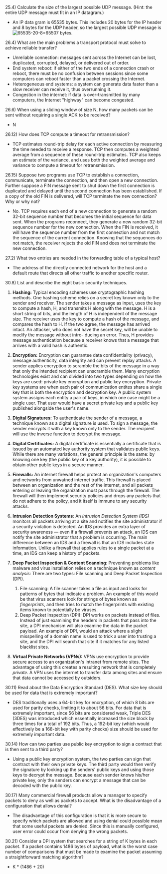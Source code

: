 25.4) Calculate the size of the largest possible UDP message. (Hint: the entire UDP message must fit in an IP datagram.)
- An IP data gram is 65535 bytes. This includes 20 bytes for the IP header and 8 bytes for the UDP header, so the largest possible UDP message is <img src="https://latex.codecogs.com/gif.latex?65535-20-8=65507" title="65535-20-8=65507" /> bytes.

26.4) What are the main problems a transport protocol must solve to achieve reliable transfer?
- Unreliable connection: messages sent across the Internet can be lost, duplicated, corrupted, delayed, or delivered out of order.
- End system reboot: if either of the two ends of a connection crash or reboot, there must be no confusion between sessions since some computers can reboot faster than a packet crossing the Internet.
- Heterogeneous end systems: a system can generate data faster than a slow receiver can receive it, thus overrunning it.
- Congestion in the internet: if data is over-transmitted by many computers, the Internet "highway" can become congested.

26.6) When using a sliding window of size N, how many packets can be sent without requiring a single ACK to be received?
- N

26.12) How does TCP compute a timeout for retransmission?
- TCP estimates round-trip delay for each active connection by measuring the time needed to receive a response. TCP then computes a weighted average from a sequence of these round-trip estimates. TCP also keeps an estimate of the variance, and uses both the weighted average and variance to compute a timeout for retransmission.

26.15) Suppose two programs use TCP to establish a connection, communicate, terminate the connection, and then open a new connection. Further suppose a FIN message sent to shut down the first connection is duplicated and delayed until the second connection has been established. If a copy of the old FIN is delivered, will TCP terminate the new connection? Why or why not?
- No. TCP requires each end of a new connection to generate a random 32-bit sequence number that becomes the initial sequence for data sent. When the programs reconnect, they generate a new random 32-bit sequence number for the new connection. When the FIN is received, it will have the sequence number from the first connection and not match the sequence of the current connection. Knowing that the sequences do not match, the receiver rejects the old FIN and does not terminate the new connection.

27.2) What two entries are needed in the forwarding table of a typical host?
- The address of the directly connected network for the host and a default route that directs all other traffic to another specific router.

30.8) List and describe the eight basic security techniques.
1. **Hashing:** Typical encoding schemes use cryptographic hashing methods. One hashing scheme relies on a secret key known only to the sender and receiver. The sender takes a message as input, uses the key to compute a hash, H, and transmits H along with the message. H is a short string of bits, and the length of H is independent of the message size. The receiver uses the key to compute a hash of the message, and compares the hash to H. If the two agree, the message has arrived intact. An attacker, who does not have the secret key, will be unable to modify the message without intro- ducing an error. Thus, H provides message authentication because a receiver knows that a message that arrives with a valid hash is authentic.

2. **Encryption:** Encryption can guarantee data confidentiality (privacy), message authenticity, data integrity and can prevent replay attacks. A sender applies encryption to scramble the bits of the message in a way that only the intended recipient can unscramble them. Many encryption technologies exist and can divided into two types depending on how the keys are used: private key encryption and public key encryption. Private key systems are when each pair of communication entites share a single key that is both the encryption and decryption key. A public system system assigns each entity a pair of keys, in which one case might be a single user. That user would have a secret private key and a public key published alongside the user's name. 

3. **Digital Signatures:** To authenticate the sender of a message, a technique known as a digital signature is used. To sign a message, the sender encrypts it with a key known only to the sender. The recipient will use the inverse function to decrypt the message.

4. **Digital Certificates:** A digital certificate is essentially a certificate that is issued by an automated key authority system that validates public keys. While there are many variations, the general principle is the same: by knowing one key (the public key of a key authority), it is possible to obtain other public keys in a secure manner.
5. **Firewalls:** An internet firewall helps protect an organization's computers and networks from unwatned internet traffic. This firewall is placed between an organization and the rest of the internet, and all packets entering or leaving the organization must pass through the firewall. The firewall will then implement security policies and drops any packets that do not adhere to the policy, and it itself is immune to any security attacks.
6. **Intrusion Detection Systems**: An *Intrusion Detection System (IDS)* monitors all packets arriving at a site and notifies the site administrator if a security violation is detected. An IDS provides an extra layer of security awareness — even if a firewall prevents an attack, an IDS can notify the site administrator that a problem is occurring. The main difference between an IDS and a firewall is that an IDS includes state information. Unlike a firewall that applies rules to a single packet at a time, an IDS can keep a history of packets.
7. **Deep Packet Inspection & Content Scanning**: Preventing problems like malware and virus installation relies on a technique known as *content analysis*: There are two types: File scanning and Deep Packet Inspection (DPI).
      1. File scanning: A file scanner takes a file as input and looks for patterns of bytes that indicate a problem. An example of this would be that virus scanners look for strings of bytes known as *fingerprints*, and then tries to match the fingerprints with existing items known to potentially be viruses.
      2. Deep Packet Inspection (DPI): DPI works on packets instead of files. Instead of just examining the headers in packets that pass into the site, a DPI mechanism will also examine the data in the packet payload. An example of DPI, would an attack where a slight misspelling of a domain name is used to trick a user into trusting a site, and the DPI will search that site if it matches for any listed blacklist sites.
8. **Virtual Private Networks (VPNs):** VPNs use encryption to provide secure access to an organization's intranet from remote sites. The advantage of using this creates a resulting network that is completely *private.* A VPN uses the internet to transfer data among sites and ensure that data cannot be accessed by outsiders. 

30.11) Read about the Data Encryption Standard (DES). What size key should be used for data that is extremely important?
- DES traditionally uses a 64-bit key for encryption, of which 8 bits are used for parity checks, limiting it to about 56 bits. For data that is extremely important, since 56 bits are considered weak, Triple DES (3DES) was introduced which essentially increased the size block by three times for a total of 192 bits. Thus, a 192-bit key (which would effectively be a 168-bit key with parity checks) size should be used for extremely important data.

30.14) How can two parties use public key encryption to sign a contract that is then sent to a third party?
- Using a public key encryption system, the two parties can sign that contract with their own private keys. The third party would then verify the signature by looking up the senders' public keys and using those keys to decrypt the message. Because each sender knows his/her private key, only the senders can encrypt a message that can be decoded with the public key.
  
30.17) Many commercial firewall products allow a manager to specify packets to deny as well as packets to accept. What is the disadvantage of a configuration that allows denial?
- The disadvantage of this configuration is that it is more secure to specify which packets are allowed and using denial could possible mean that some useful packets are denied. Since this is manually configured, user error could occur from denying the wrong packets.

30.21) Consider a DPI system that searches for a string of K bytes in each packet. If a packet contains 1486 bytes of payload, what is the worst case number of comparisons that must be made to examine the packet assuming a straightforward matching algorithm?
- K * (1486 + 20)